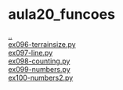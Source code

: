 # aula20_funcoes 
<a href='https://gabrielryanft.github.io/learning/cursoemvideo/python/exerciciospython' target='_self' rel='prev'>..</a><br/>
<a href='https://gabrielryanft.github.io/learning/cursoemvideo/python/exerciciospython/aula20_funcoes/ex096-terrainsize.py' target='_blank' rel='next'>ex096-terrainsize.py</a><br/>
<a href='https://gabrielryanft.github.io/learning/cursoemvideo/python/exerciciospython/aula20_funcoes/ex097-line.py' target='_blank' rel='next'>ex097-line.py</a><br/>
<a href='https://gabrielryanft.github.io/learning/cursoemvideo/python/exerciciospython/aula20_funcoes/ex098-counting.py' target='_blank' rel='next'>ex098-counting.py</a><br/>
<a href='https://gabrielryanft.github.io/learning/cursoemvideo/python/exerciciospython/aula20_funcoes/ex099-numbers.py' target='_blank' rel='next'>ex099-numbers.py</a><br/>
<a href='https://gabrielryanft.github.io/learning/cursoemvideo/python/exerciciospython/aula20_funcoes/ex100-numbers2.py' target='_blank' rel='next'>ex100-numbers2.py</a><br/>
